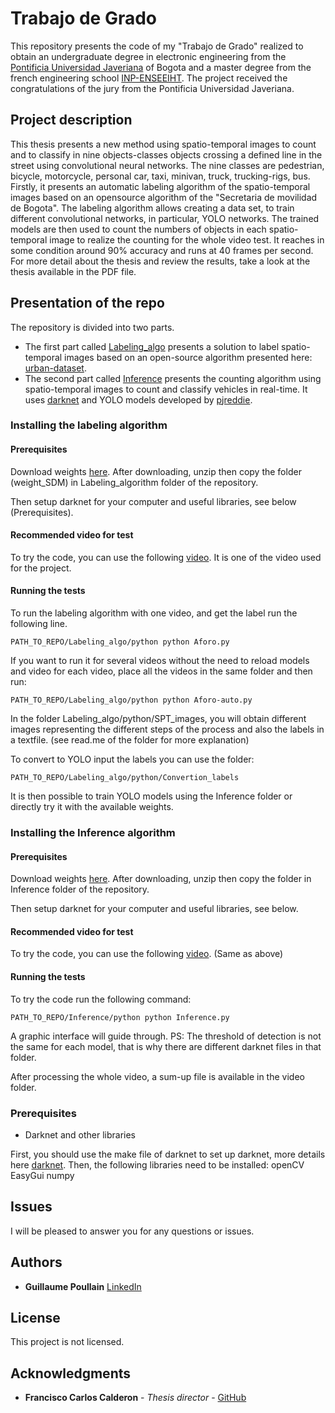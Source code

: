# Trabajo de Grado

This repository presents the code of my "Trabajo de Grado" realized to obtain an undergraduate degree in electronic engineering from the [Pontificia Universidad Javeriana](https://www.javeriana.edu.co/home) of Bogota and a master degree from the french engineering school [INP-ENSEEIHT](http://www.enseeiht.fr/en/index.html). The project received the congratulations of the jury from the Pontificia Universidad Javeriana.

## Project description

This thesis presents a new method using spatio-temporal images to count and to classify in nine objects-classes objects crossing a defined line in the street using convolutional neural networks. The nine classes are pedestrian, bicycle, motorcycle, personal car, taxi, minivan, truck, trucking-rigs, bus. Firstly, it presents an automatic labeling algorithm of the spatio-temporal images based on an opensource algorithm of the "Secretaria de movilidad de Bogota". The labeling algorithm allows creating a data set, to train different convolutional networks, in particular, YOLO networks. The trained models are then used to count the numbers of objects in each spatio-temporal image to realize the counting for the whole video test. It reaches in some condition around 90% accuracy and runs at 40 frames per second. For more detail about the thesis and review the results, take a look at the thesis available in the PDF file.


## Presentation of the repo

The repository is divided into two parts.
- The first part called [Labeling_algo](https://github.com/GuillaumePou/Trabajo_de_grado/tree/master/Labeling_algo) presents a solution to label spatio-temporal images based on an open-source algorithm presented here: [urban-dataset](http://urban-dataset.com/).
- The second part called [Inference](https://github.com/GuillaumePou/Trabajo_de_grado/tree/master/Inference) presents the counting algorithm using spatio-temporal images to count and classify vehicles in real-time. It uses [darknet](https://pjreddie.com/darknet/) and YOLO models developed by [pjreddie](https://github.com/pjreddie).

### Installing the labeling algorithm
#### Prerequisites

Download weights [here](https://www.mediafire.com/file/ucoqdmly04tbybo/weight.rar/file).
After downloading, unzip then copy the folder (weight_SDM) in Labeling_algorithm folder of the repository.

Then setup darknet for your computer and useful libraries, see below (Prerequisites).

#### Recommended video for test
To try the code, you can use the following [video](https://www.mediafire.com/file/e3xnqpobyl2lojm/CAM11_20190314072959_7.avi/file). It is one of the video used for the project.

#### Running the tests
To run the labeling algorithm with one video, and get the label run the following line.
```
PATH_TO_REPO/Labeling_algo/python python Aforo.py
```
If you want to run it for several videos without the need to reload models and video for each video, place all the videos in the same folder and then run: 
```
PATH_TO_REPO/Labeling_algo/python python Aforo-auto.py
```

In the folder Labeling_algo/python/SPT_images, you will obtain different images representing the different steps of the process and also the labels in a textfile. (see read.me of the folder for more explanation)

To convert to YOLO input the labels you can use the folder:
```
PATH_TO_REPO/Labeling_algo/python/Convertion_labels
```

It is then possible to train YOLO models using the Inference folder or directly try it with the available weights.

### Installing the Inference algorithm
#### Prerequisites
Download weights [here](https://www.mediafire.com/file/plqcc2sw4pclj3x/weight_SDM.tar.gz/file).
After downloading, unzip then copy the folder in Inference folder of the repository.

Then setup darknet for your computer and useful libraries, see below.

#### Recommended video for test
To try the code, you can use the following [video](https://www.mediafire.com/file/e3xnqpobyl2lojm/CAM11_20190314072959_7.avi/file). (Same as above)

#### Running the tests
To try the code run the following command: 
```
PATH_TO_REPO/Inference/python python Inference.py
```
A graphic interface will guide through. PS: The threshold of detection is not the same for each model, that is why there are different darknet files in that folder.

After processing the whole video, a sum-up file is available in the video folder.


### Prerequisites

- Darknet and other libraries

First, you should use the make file of darknet to set up darknet, more details here [darknet](https://pjreddie.com/darknet/install/). Then, the following libraries need to be installed:
openCV
EasyGui
numpy

## Issues

I will be pleased to answer you for any questions or issues.

## Authors

* **Guillaume Poullain** [LinkedIn](https://www.linkedin.com/in/guillaume-poullain/?locale=en_US)

## License

This project is not licensed.

## Acknowledgments

* **Francisco Carlos Calderon** - *Thesis director* - [GitHub](https://github.com/calderonf)
